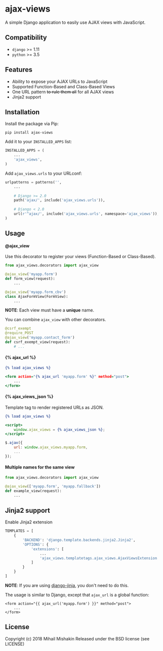# ajax-views
A simple Django application to easily use AJAX views with JavaScript.

## Compatibility
* `django` >= 1.11
* `python` >= 3.5

## Features
* Ability to expose your AJAX URLs to JavaScript
* Supported Function-Based and Class-Based Views
* One URL pattern ~~to rule them all~~ for all AJAX views
* Jinja2 support

## Installation
Install the package via Pip:

```
pip install ajax-views
```

Add it to your `INSTALLED_APPS` list:

```python
INSTALLED_APPS = (
    ...
    'ajax_views',
)
```

Add `ajax_views.urls` to your URLconf:

```python
urlpatterns = patterns('',
    ...
    
    # Django >= 2.0
    path('ajax/', include('ajax_views.urls')),
    
    # Django < 2.0
    url(r'^ajax/', include('ajax_views.urls', namespace='ajax_views')),
)
```

## Usage
#### @ajax_view
Use this decorator to register your views (Function-Based or Class-Based).
```python
from ajax_views.decorators import ajax_view

@ajax_view('myapp.form')
def form_view(request):
    ...

@ajax_view('myapp.form_cbv')
class AjaxFormView(FormView):
    ...
```
**NOTE**: Each view must have a **unique** name.

You can combine `ajax_view` with other decorators.
```python
@csrf_exempt
@require_POST
@ajax_view('myapp.contact_form')
def csrf_exempt_view(request):
    # ...
```

#### {% ajax_url %}
```djangotemplate
{% load ajax_views %}

<form action="{% ajax_url 'myapp.form' %}" method="post">
    ...
</form>
```

#### {% ajax_views_json %}
Template tag to render registered URLs as JSON.
```djangotemplate
{% load ajax_views %}

<script>
    window.ajax_views = {% ajax_views_json %};
</script>
```

```javascript
$.ajax({
    url: window.ajax_views.myapp.form,
    ...
});
```

#### Multiple names for the same view
```python
from ajax_views.decorators import ajax_view

@ajax_view(['myapp.form', 'myapp.fallback'])
def example_view(request):
    ...
```

## Jinja2 support
Enable Jinja2 extension
```python
TEMPLATES = [
    {
        'BACKEND': 'django.template.backends.jinja2.Jinja2',
        'OPTIONS': {
            'extensions': [
                ...
                'ajax_views.templatetags.ajax_views.AjaxViewsExtension',
            ]
        }
    }
]
```

**NOTE**: If you are using [django-jinja](https://niwinz.github.io/django-jinja/latest/), you don't need to do this.

The usage is similar to Django, except that `ajax_url` is a global function:
```jinja2
<form action="{{ ajax_url('myapp.form') }}" method="post">
    ...
</form>
```

## License
Copyright (c) 2018 Mihail Mishakin Released under the BSD license (see LICENSE)
